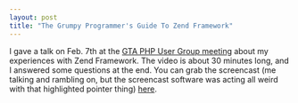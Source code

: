 ```yaml
--- 
layout: post
title: "The Grumpy Programmer's Guide To Zend Framework"
---
```

<p>I gave a talk on Feb. 7th at the <a href="http://www.meetup.com/GTA-PHP-User-Group-Toronto/events/16167723/">GTA PHP User Group meeting</a> about my experiences with Zend Framework.  The video is about 30 minutes long, and I answered some questions at the end. You can grab the screencast (me talking and rambling on, but the screencast software was acting all weird with that highlighted pointer thing) <a href="http://www.archive.org/details/GrumpyProgrammersGuideToZendFramework">here</a>.
</p>
